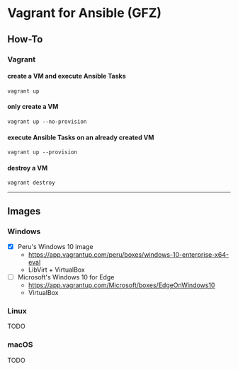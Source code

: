 # Vagrant for Ansible (GFZ)
## How-To
### Vagrant
#### create a VM and execute Ansible Tasks
`vagrant up`

#### only create a VM
`vagrant up --no-provision`

#### execute Ansible Tasks on an already created VM
`vagrant up --provision`

#### destroy a VM
`vagrant destroy`

---

## Images
### Windows
- [x] Peru's Windows 10 image
  - <https://app.vagrantup.com/peru/boxes/windows-10-enterprise-x64-eval>
  - LibVirt + VirtualBox
- [ ] Microsoft's Windows 10 for Edge
  - <https://app.vagrantup.com/Microsoft/boxes/EdgeOnWindows10>
  - VirtualBox

### Linux
TODO

### macOS
TODO
